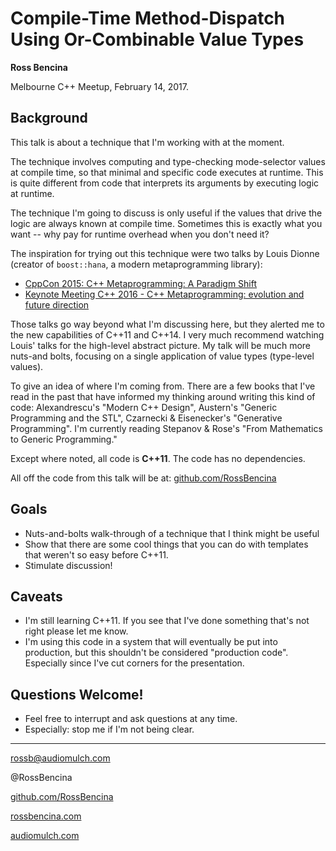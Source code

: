 # Compile-Time Method-Dispatch Using Or-Combinable Value Types

**Ross Bencina**

Melbourne C++ Meetup, February 14, 2017.

## Background

This talk is about a technique that I'm working with at the moment.

The technique involves computing and type-checking mode-selector values
at compile time, so that minimal and specific code executes at runtime.
This is quite different from code that interprets its arguments by executing
logic at runtime.

The technique I'm going to discuss is only useful if the values that drive
the logic are always known at compile time. Sometimes this is
exactly what you want -- why pay for runtime overhead when you don't need it?

The inspiration for trying out this technique were two talks by Louis Dionne
(creator of `boost::hana`, a modern metaprogramming library):

* [CppCon 2015: C++ Metaprogramming: A Paradigm Shift](https://www.youtube.com/watch?v=cg1wOINjV9U)
* [Keynote Meeting C++ 2016 - C++ Metaprogramming: evolution and future direction](https://www.youtube.com/watch?v=X_p9X5RzBJE)

Those talks go way beyond what I'm discussing here, but they alerted
me to the new capabilities of C++11 and C++14. I very much recommend watching Louis' talks
for the high-level abstract picture. My talk will be much more nuts-and bolts,
focusing on a single application of value types (type-level values).

To give an idea of where I'm coming from. There are a few books that I've read
in the past that have informed my thinking around writing this kind of code:
Alexandrescu's "Modern C++ Design", Austern's "Generic Programming and the STL",
Czarnecki & Eisenecker's "Generative Programming". I'm currently reading
Stepanov & Rose's "From Mathematics to Generic Programming."

Except where noted, all code is **C++11**. The code has no dependencies.

All off the code from this talk will be at: [github.com/RossBencina](https://github.com/RossBencina)

## Goals

* Nuts-and-bolts walk-through of a technique that I think might be useful
* Show that there are some cool things that you can do with
  templates that weren't so easy before C++11.
* Stimulate discussion!

## Caveats

* I'm still learning C++11. If you see that I've done something that's not
right please let me know.
* I'm using this code in a system that will eventually be put into production,
but this shouldn't be considered "production code". Especially since I've cut
corners for the presentation.

## Questions Welcome!

* Feel free to interrupt and ask questions at any time.
* Especially: stop me if I'm not being clear.

---
rossb@audiomulch.com

@RossBencina

[github.com/RossBencina](https://github.com/RossBencina)

[rossbencina.com](http://rossbencina.com)

[audiomulch.com](http://audiomulch.com)
